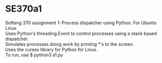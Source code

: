 # SE370a1
Softeng 370 assignment 1: Process dispatcher using Python. For Ubuntu Linux  
Uses Python's threading.Event to control processes using a stack based dispatcher.  
Simulates processes doing work by printing *'s to the screen.  
Uses the curses library for Python for Linux.  
To run, use $ python3 a1.py 
